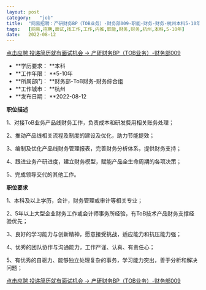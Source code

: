```yaml
---
layout:	post
category:	"job"
title:	"网易招聘：产研财务BP（TOB业务）-财务部009-职能-财务-财务-杭州本科5-10年"
tags:	[网易,招聘,面试,找工作,工作,内推,职能,财务,财务,杭州,本科,5-10年]
date:	2022-08-12
---
```


[点击应聘 投递简历就有面试机会 ->  产研财务BP（TOB业务）-财务部009](http://mobile.bole.netease.com/bole/boleDetail?id=42210&employeeId=346f03c3cda5f04c&key=all)



- **学历要求： **本科
- **工作年限： **5-10年
- **所属部门： **财务部-ToB财务-财务综合组
- **工作城市： **杭州
- **发布日期： **2022-08-12



**职位描述**

1、对接ToB业务产品线财务工作，负责成本和研发费用相关账务处理；

2、推动产品线相关流程及制度的建设及优化，助力节能提效；

3、编制及优化产品线财务管理报表，完善财务分析体系，提供财务支持；

4、跟进业务产研进度，建立财务模型，赋能产品全生命周期的各项决策；

5、完成领导交代的其他工作。



**职位要求**

1、本科及以上学历，会计，财务管理或审计等相关专业；

2、5年以上大型企业财务工作或会计师事务所经验，有ToB技术产品财务支撑经验优先；

3、良好的学习能力与创新精神，愿意接受挑战，适应能力和抗压能力强；

4、优秀的团队协作与沟通能力，工作严谨、认真、有责任心；

5、有优秀的自驱力、能够独立处理复杂的事务，学习能力突出，善于分析和解决问题；



[点击应聘 投递简历就有面试机会 ->  产研财务BP（TOB业务）-财务部009](http://mobile.bole.netease.com/bole/boleDetail?id=42210&employeeId=346f03c3cda5f04c&key=all)